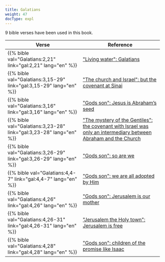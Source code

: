 ```yaml
---
title: Galatians
weight: 47
docType: expl
---
```


9 bible verses have been used in this book.

| Verse | Reference |
|-------|-----------|
| {{% bible val="Galatians:2,21" link="gal:2,21" lang="en" %}} | ["Living water": Galatians](../exampleSite/content/expl/../expl/content/paradise/the-new-jerusalem#bac3) |
| {{% bible val="Galatians:3,15-29" link="gal:3,15-29" lang="en" %}} | ["The church and Israel": but the covenant at Sinai](../exampleSite/content/expl/../expl/topics/others/dispensionalism-and-its-critic#40c6) |
| {{% bible val="Galatians:3,16" link="gal:3,16" lang="en" %}} | ["Gods son": Jesus is Abraham’s seed](../exampleSite/content/expl/../expl/background/israel/the-church-is-part-of-israel#639c) |
| {{% bible val="Galatians:3,23-28" link="gal:3,23-28" lang="en" %}} | ["The mystery of the Gentiles": the covenant with Israel was only an intermediary between Abraham and the Church](../exampleSite/content/expl/../expl/background/israel/the-church-is-part-of-israel#a99c) |
| {{% bible val="Galatians:3,26-29" link="gal:3,26-29" lang="en" %}} | ["Gods son": so are we](../exampleSite/content/expl/../expl/background/israel/the-church-is-part-of-israel#639c) |
| {{% bible val="Galatians:4,4-7" link="gal:4,4-7" lang="en" %}} | ["Gods son": we are all adopted by Him](../exampleSite/content/expl/../expl/background/israel/the-church-is-part-of-israel#639c) |
| {{% bible val="Galatians:4,26" link="gal:4,26" lang="en" %}} | ["Gods son": Jerusalem is our mother](../exampleSite/content/expl/../expl/background/israel/the-church-is-part-of-israel#639c) |
| {{% bible val="Galatians:4,26-31" link="gal:4,26-31" lang="en" %}} | ["Jerusalem the Holy town": Jerusalem is free](../exampleSite/content/expl/../expl/content/paradise/the-new-jerusalem#c358) |
| {{% bible val="Galatians:4,28" link="gal:4,28" lang="en" %}} | ["Gods son": children of the promise like Isaac](../exampleSite/content/expl/../expl/background/israel/the-church-is-part-of-israel#639c) |
